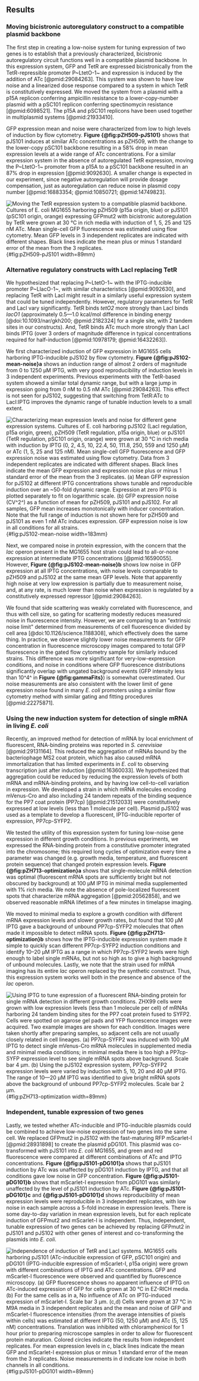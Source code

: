 ## Results 

### Moving bicistronic autoregulatory construct to a compatible plasmid backbone

The first step in creating a low-noise system for tuning expression of two genes is to establish that a previously characterized, bicistronic autoregulatory circuit functions well in a compatible plasmid backbone. In this expression system, GFP and TetR are expressed bicistronically from the TetR-repressible promoter P~LtetO-1~ and expression is induced by the addition of ATc [@pmid:29084263]. This system was shown to have low noise and a linearized dose response compared to a system in which TetR is constitutively expressed. We moved the system from a plasmid with a p15A replicon conferring ampicillin resistance to a lower-copy-number plasmid with a pSC101 replicon conferring spectinomycin resistance [@pmid:6098521]. The p15A and pSC101 replicons have been used together in multiplasmid systems [@pmid:21933410].

GFP expression mean and noise were characterized from low to high levels of induction by flow cytometry. **Figure {@fig:pZH509-pJS101}** shows that pJS101 induces at similar ATc concentrations as pZH509, with the change to the lower-copy pSC101 backbone resulting in a 58% drop in mean expression levels at a wide range of ATc concentrations. For a similar expression system in the absence of autoregulated TetR expression, moving the P~LtetO-1~ promoter from a p15A to a pSC101 backbone resulted in an 87% drop in expression [@pmid:9092630]. A smaller change is expected in our experiment, since negative autoregulation will provide dosage compensation, just as autoregulation can reduce noise in plasmid copy number [@pmid:16883354; @pmid:10850721; @pmid:14749823].

![**Moving the TetR expression system to a compatible plasmid backbone.** Cultures of *E. coli* MG1655 harboring pZH509 (p15a origin, blue) or pJS101 (pSC101 origin, orange) expressing GFPmut2 with bicistronic autoregulation by TetR were grown at 30 °C in rich media with induction of 1, 5, 25 and 125 nM ATc. Mean single-cell GFP fluorescence was estimated using flow cytometry. Mean GFP levels in 3 independent replicates are indicated with different shapes. Black lines indicate the mean plus or minus 1 standard error of the mean from the 3 replicates.](images/Fig1_pZH509_pJS101.png){#fig:pZH509-pJS101 width=89mm}

### Alternative regulatory constructs with LacI replacing TetR

We hypothesized that replacing P~LtetO-1~ with the IPTG-inducible promoter P~LlacO-1~,  with similar characteristics [@pmid:9092630], and replacing TetR with LacI might result in a similarly useful expression system that could be tuned independently. However, regulatory parameters for TetR and LacI vary significantly. TetR binds *tetO2* more strongly than LacI binds *lacO1* (approximately 0.5—1.0 kcal/mol difference in binding energy [@doi:10.1093/nar/gkh200; @pmid:2182324] for a single site, with 2 tandem sites in our constructs). And, TetR binds ATc much more strongly than LacI binds IPTG (over 3 orders of magnitude difference in typical concentrations required for half-induction [@pmid:10978179; @pmid:16432263]).

We first characterized induction of GFP expression in MG1655 cells harboring IPTG-inducible pJS102 by flow cytometry. **Figure {@fig:pJS102-mean-noise}a** shows an induction range of almost 2 orders of magnitude from 0 to 1250 µM IPTG, with very good reproducibility of induction levels in 3 independent experiments. Previous experiments with the TetR-based system showed a similar total dynamic range, but with a large jump in expression going from 0 nM to 0.5 nM ATc [@pmid:29084263]. This effect is not seen for pJS102, suggesting that switching from TetR:ATc to LacI:IPTG improves the dynamic range of tunable induction levels to a small extent.

![**Characterizing mean expression levels and noise for different gene expression systems.** Cultures of *E. coli* harboring pJS102 (LacI regulation, p15a origin, green), pZH509 (TetR regulation, p15a origin, blue) or pJS101 (TetR regulation, pSC101 origin, orange) were grown at 30 °C in rich media with induction by IPTG (0, 2, 4.5, 10, 22.4, 50, 111.8, 250, 559 and 1250 µM) or ATc (1, 5, 25 and 125 nM). Mean single-cell GFP fluorescence and GFP expression noise was estimated using flow cytometry. Data from 3 independent replicates are indicated with different shapes. Black lines indicate the mean GFP expression and expression noise plus or minus 1 standard error of the mean from the 3 replicates. (**a**) Mean GFP expression for pJS102 at different IPTG concentrations shows tunable and reproducible induction over an ~50-fold dynamic range. Expression at zero IPTG is plotted separately to fit on logarithmic scale. (**b**) GFP expression noise (CV^2^) as a function of mean for pZH509, pJS101 and pJS102. For all samples, GFP mean increases monotonically with inducer concentration. Note that the full range of induction is not shown here for pZH509 and pJS101 as even 1 nM ATc induces expression. GFP expression noise is low in all conditions for all strains.](images/Fig2_pJS102_mean_noise.png){#fig:pJS102-mean-noise width=183mm}

Next, we compared noise in protein expression, with the concern that the *lac* operon present in the MG1655 host strain could lead to all-or-none expression at intermediate IPTG concentrations [@pmid:16590055]. However, **Figure {@fig:pJS102-mean-noise}b** shows low noise in GFP expression at all IPTG concentrations, with noise levels comparable to pZH509 and pJS102 at the same mean GFP levels. Note that apparently high noise at very low expression is partially due to measurement noise, and, at any rate, is much lower than noise when expression is regulated by a constitutively expressed repressor [@pmid:29084263].

We found that side scattering was weakly correlated with fluorescence, and thus with cell size, so gating for scattering modestly reduces measured noise in fluorescence intensity. However, we are comparing to an "extrinsic noise limit" determined from measurements of cell fluorescence divided by cell area [@doi:10.1126/science.1188308], which effectively does the same thing. In practice, we observe slightly lower noise measurements for GFP concentration in fluorescence microscopy images compared to total GFP fluorescence in the gated flow cytometry sample for similarly induced strains. This difference was more significant for very-low-expression conditions, and noise in conditions where GFP fluorescence distributions significantly overlap with ungated background events (GFP intensity less than 10^4^ in **Figure {@fig:gammaFits}**) is somewhat overestimated. Our noise measurements are also consistent with the lower limit of gene expression noise  found in many *E. coli* promoters using a similar flow cytometry method with similar gating and fitting procedures [@pmid:22275871].

### Using the new induction system for detection of single mRNA in living *E. coli*

Recently, an improved method for detection of mRNA by local enrichment of fluorescent, RNA-binding proteins was reported in *S. cerevisiae* [@pmid:29131164]. This reduced the aggregation of mRNAs bound by the bacteriophage MS2 coat protein, which has also caused mRNA immortalization that has limited experiments in *E. coli* to observing transcription just after induction [@pmid:16360033]. We hypothesized that aggregation could be reduced by reducing the expression levels of both mRNA and mRNA-binding proteins, and by having low cell-to-cell variation in expression. We developed a strain in which mRNA molecules encoding mVenus-Cro and also including 24 tandem repeats of the binding sequence for the PP7 coat protein (PP7cp) [@pmid:21512033] were constitutively expressed at low levels (less than 1 molecule per cell). Plasmid pJS102 was used as a template to develop a fluorescent, IPTG-inducible reporter of expression, PP7cp-SYFP2.

We tested the utility of this expression system for tuning low-noise gene expression in different growth conditions. In previous experiments, we expressed the RNA-binding protein from a constitutive promoter integrated into the chromosome; this required long cycles of optimization every time a parameter was changed (e.g. growth media, temperature, and fluorescent protein sequence) that changed protein expression levels. **Figure {@fig:pZH713-optimization}a**  shows that single-molecule mRNA detection was optimal (fluorescent mRNA spots are sufficiently bright but not obscured by background) at 100 µM IPTG in minimal media supplemented with 1% rich media. We note the absence of pole-localized fluorescent spots that characterize mRNA aggregation [@pmid:20562858], and we observed reasonable mRNA lifetimes of a few minutes in timelapse imaging.

We moved to minimal media to explore a growth condition with different mRNA expression levels and slower growth rates, but found that 100 µM IPTG gave a background of unbound PP7cp-SYFP2 molecules that often made it impossible to detect mRNA spots. **Figure {@fig:pZH713-optimization}b** shows how the IPTG-inducible expression system made it simple to quickly scan different PP7cp-SYFP2 induction conditions and identify 10–20 µM IPTG as a range in which PP7cp-SYFP2 levels were high enough to label single mRNAs, but not so high as to give a high background of unbound molecules. Lastly, we note that the strain used for mRNA imaging has its entire *lac* operon replaced by the synthetic construct. Thus, this expression system works well both in the presence and absence of the *lac* operon.

![**Using IPTG to tune expression of a fluorescent RNA-binding protein for single mRNA detection in different growth conditions.** ZHX99 cells were grown with low expression levels (less than 1 molecule per cell) of mRNAs harboring 24 tandem binding sites for the PP7 coat protein fused to SYFP2. Cells were spotted on agarose gel pads and YFP fluorescence images were acquired.  Two example images are shown for each condition. Images were taken shortly after preparing samples, so adjacent cells are not usually closely related in cell lineages. (**a**) PP7cp-SYFP2 was induced with 100 µM IPTG to detect single mVenus-Cro mRNA molecules in supplemented media and minimal media conditions; in minimal media there is too high a PP7cp-SYFP expression level to see single mRNA spots above background. Scale bar 4 µm. (**b**) Using the pJS102 expression system, PP7cp-SYFP2 expression levels were varied by induction with 5, 10, 20 and 40 µM IPTG. The range of 10—20 µM IPTG was identified to give bright mRNA spots above the background of unbound PP7cp-SYFP2 molecules. Scale bar 2 µm.](images/Fig3_pZH713_optimization.png){#fig:pZH713-optimization width=89mm}

### Independent, tunable expression of two genes

Lastly, we tested whether ATc-inducible and IPTG-inducible plasmids could be combined to achieve low-noise expression of two genes into the same cell. We replaced GFPmut2 in pJS102 with the fast-maturing RFP mScarlet-I [@pmid:28931898] to create the plasmid pDG101. This plasmid was co-transformed with pJS101 into *E. coli* MG1655, and green and red fluorescence were compared at different combinations of ATc and IPTG concentrations. **Figure {@fig:pJS101-pDG101}a** shows that pJS101 induction by ATc was unaffected by pDG101 induction by IPTG, and that all conditions gave low noise in GFP concentration. **Figure {@fig:pJS101-pDG101}b** shows that mScarlet-I expression from pDG101 was similarly unaffected by the level of pJS101 induction by ATc. **Figure {@fig:pJS101-pDG101}c** and **{@fig:pJS101-pDG101}d** shows reproducibility of mean expression levels were reproducible in 3 independent replicates, with low noise in each sample across a 5-fold increase in expression levels. There is some day-to-day variation in mean expression levels, but for each replicate induction of GFPmut2 and mScarlet-I is independent. Thus, independent, tunable expression of two genes can be achieved by replacing GFPmut2 in pJS101 and pJS102 with other genes of interest and co-transforming the plasmids into *E. coli*. 

![**Independence of induction of TetR and LacI systems.** MG1655 cells harboring pJS101 (ATc-inducible expression of GFP, pSC101 origin) and pDG101 (IPTG-inducible expression of mScarlet-I, p15a origin) were grown with different combinations of IPTG and ATc concentrations. GFP and mScarlet-I fluorescence were observed and quantified by fluorescence microscopy. (**a**) GFP fluorescence shows no apparent influence of IPTG on ATc-induced expression of GFP for cells grown at 30 °C in EZ-RICH media. (**b**) For the same cells as in **a**, No influence of ATc on IPTG-induced expression of mScarlet-I. Scale bar 3 µm. (**c**,**d**) Cells were grown at 37 °C in M9A media in 3 independent replicates and the mean and noise of GFP and mScarlet-I fluorescence intensities (from the average intensities of pixels within cells) was estimated at different IPTG (50, 1250 µM) and ATc (5, 125 nM) concentrations. Translation was inhibited with chloramphenicol for 1 hour prior to preparing microscope samples in order to allow for fluorescent protein maturation. Colored circles indicate the results from independent replicates. For mean expression levels in **c**, black lines indicate the mean GFP and mScarlet-I expression plus or minus 1 standard error of the mean from the 3 replicates. Noise measurements in **d** indicate low noise in both channels in all conditions.](images/Fig4_pJS101_pDG101.png){#fig:pJS101-pDG101 width=89mm}